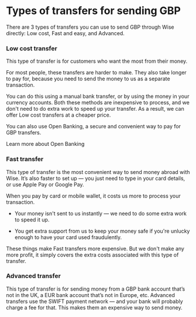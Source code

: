 # Types of transfers for sending GBP

There are 3 types of transfers you can use to send GBP through Wise directly: Low cost, Fast and easy, and Advanced.

### Low cost transfer

This type of transfer is for customers who want the most from their money. 

For most people, these transfers are harder to make. They also take longer to pay for, because you need to send the money to us as a separate transaction. 

You can do this using a manual bank transfer, or by using the money in your currency accounts. Both these methods are inexpensive to process, and we don't need to do extra work to speed up your transfer. As a result, we can offer Low cost transfers at a cheaper price.

You can also use Open Banking, a secure and convenient way to pay for GBP transfers. 

Learn more about Open Banking

### Fast transfer

This type of transfer is the most convenient way to send money abroad with Wise. It’s also faster to set up — you just need to type in your card details, or use Apple Pay or Google Pay.

When you pay by card or mobile wallet, it costs us more to process your transaction. 

  * Your money isn't sent to us instantly — we need to do some extra work to speed it up.

  * You get extra support from us to keep your money safe if you're unlucky enough to have your card used fraudulently.




These things make Fast transfers more expensive. But we don't make any more profit, it simply covers the extra costs associated with this type of transfer.

### Advanced transfer

This type of transfer is for sending money from a GBP bank account that’s not in the UK, a EUR bank account that’s not in Europe, etc. Advanced transfers use the SWIFT payment network — and your bank will probably charge a fee for that. This makes them an expensive way to send money.